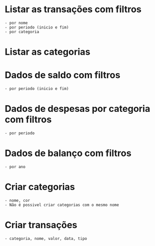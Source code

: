 # Listar as transações com filtros
    - por nome
    - por periodo (inicio e fim)
    - por categoria

# Listar as categorias

# Dados de saldo com filtros
    - por periodo (inicio e fim)

# Dados de despesas por categoria com filtros
    - por periodo

# Dados de balanço com filtros
    - por ano

# Criar categorias
    - nome, cor
    - Não é possivel criar categorias com o mesmo nome

# Criar transações
    - categoria, nome, valor, data, tipo